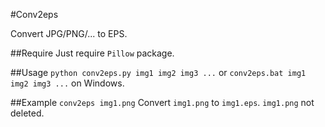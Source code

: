 #Conv2eps

Convert JPG/PNG/... to EPS.

##Require
Just require `Pillow` package.

##Usage
`python conv2eps.py img1 img2 img3 ...`
or
`conv2eps.bat img1 img2 img3 ...` on Windows.

##Example
`conv2eps img1.png`
Convert `img1.png` to `img1.eps`.
`img1.png` not deleted. 

 
 